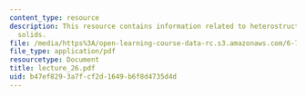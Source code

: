 ```yaml
---
content_type: resource
description: This resource contains information related to heterostructures and inhomogeneous
  solids.
file: /media/https%3A/open-learning-course-data-rc.s3.amazonaws.com/6-730-physics-for-solid-state-applications-spring-2003/b47ef8293a7fcf2d1649b6f8d4735d4d_lecture_26.pdf
file_type: application/pdf
resourcetype: Document
title: lecture_26.pdf
uid: b47ef829-3a7f-cf2d-1649-b6f8d4735d4d
---
```

